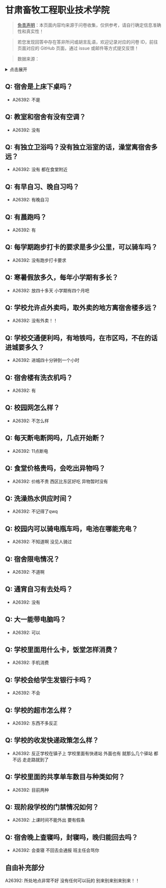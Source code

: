 # 甘肃畜牧工程职业技术学院

> [免责声明](https://colleges.chat/#_3)：本页面内容均来源于问卷收集，仅供参考，请自行确定信息准确性和真实性！

> 若您发现回答中存在答非所问或胡言乱语，欢迎记录对应的问卷 ID，前往页面对应的 GitHub 页面，通过 issue 或邮件等方式提交反馈！

> 数据来源：

<details><summary>点击展开</summary>
<ul>
<li>A26392: 匿名 (2024 年 08 月)</li>
</ul>
</details>

## Q: 宿舍是上床下桌吗？

- A26392: 不是

## Q: 教室和宿舍有没有空调？

- A26392: 没有

## Q: 有独立卫浴吗？没有独立浴室的话，澡堂离宿舍多远？

- A26392: 没有 都在食堂附近

## Q: 有早自习、晚自习吗？

- A26392: 有晚自习

## Q: 有晨跑吗？

- A26392: 有

## Q: 每学期跑步打卡的要求是多少公里，可以骑车吗？

- A26392: 没有跑步打卡要求

## Q: 寒暑假放多久，每年小学期有多长？

- A26392: 放四十多天 小学期有四个月吧

## Q: 学校允许点外卖吗，取外卖的地方离宿舍楼多远？

- A26392: 没有外卖！！

## Q: 学校交通便利吗，有地铁吗，在市区吗，不在的话进城要多久？

- A26392: 进城四十分钟到一个小时

## Q: 宿舍楼有洗衣机吗？

- A26392: 有

## Q: 校园网怎么样？

- A26392: 不怎么样

## Q: 每天断电断网吗，几点开始断？

- A26392: 11点断电

## Q: 食堂价格贵吗，会吃出异物吗？

- A26392: 价格不贵 西区比东区好吃 异物暂时没有

## Q: 洗澡热水供应时间？

- A26392: 不记得了qwq

## Q: 校园内可以骑电瓶车吗，电池在哪能充电？

- A26392: 不知道啊 没见人骑过

## Q: 宿舍限电情况？

- A26392: 不道啊

## Q: 通宵自习有去处吗？

- A26392: 没有

## Q: 大一能带电脑吗？

- A26392: 可以

## Q: 学校里面用什么卡，饭堂怎样消费？

- A26392: 手机消费

## Q: 学校会给学生发银行卡吗？

- A26392: 不会

## Q: 学校的超市怎么样？

- A26392: 东西不多反正

## Q: 学校的收发快递政策怎么样？

- A26392: 反正学校在镇子上  学校里面有快递站 外面也有 就那么几个驿站 都不远 走走路就到了

## Q: 学校里面的共享单车数目与种类如何？

- A26392: 目前两种

## Q: 现阶段学校的门禁情况如何？

- A26392: 上课时间不能外出 要有假条

## Q: 宿舍晚上查寝吗，封寝吗，晚归能回去吗？

- A26392: 会查寝 不回去会通报 班主任会骂你

## 自由补充部分

A26392: 所处地点非常不好 没有任何可以玩的 别来别来别来别来！！